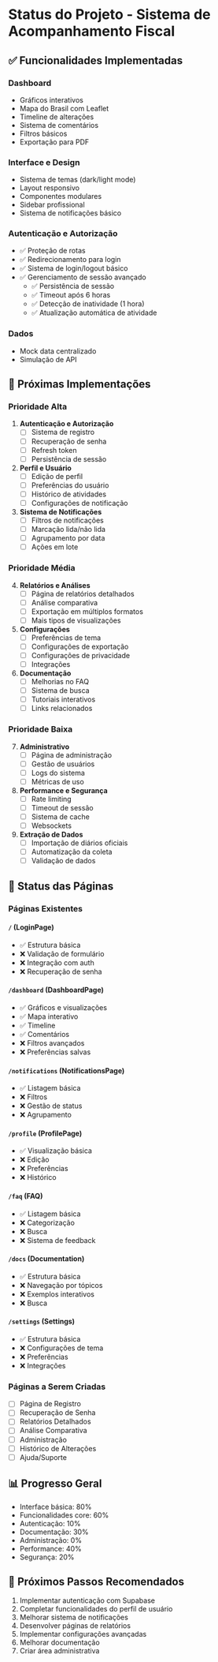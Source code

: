 # Status do Projeto - Sistema de Acompanhamento Fiscal

## ✅ Funcionalidades Implementadas

### Dashboard
- Gráficos interativos
- Mapa do Brasil com Leaflet
- Timeline de alterações
- Sistema de comentários
- Filtros básicos
- Exportação para PDF

### Interface e Design
- Sistema de temas (dark/light mode)
- Layout responsivo
- Componentes modulares
- Sidebar profissional
- Sistema de notificações básico

### Autenticação e Autorização
- ✅ Proteção de rotas
- ✅ Redirecionamento para login
- ✅ Sistema de login/logout básico
- ✅ Gerenciamento de sessão avançado
  - ✅ Persistência de sessão
  - ✅ Timeout após 6 horas
  - ✅ Detecção de inatividade (1 hora)
  - ✅ Atualização automática de atividade

### Dados
- Mock data centralizado
- Simulação de API

## 🚀 Próximas Implementações

### Prioridade Alta
1. **Autenticação e Autorização**
   - [ ] Sistema de registro
   - [ ] Recuperação de senha
   - [ ] Refresh token
   - [ ] Persistência de sessão

2. **Perfil e Usuário**
   - [ ] Edição de perfil
   - [ ] Preferências do usuário
   - [ ] Histórico de atividades
   - [ ] Configurações de notificação

3. **Sistema de Notificações**
   - [ ] Filtros de notificações
   - [ ] Marcação lida/não lida
   - [ ] Agrupamento por data
   - [ ] Ações em lote

### Prioridade Média
4. **Relatórios e Análises**
   - [ ] Página de relatórios detalhados
   - [ ] Análise comparativa
   - [ ] Exportação em múltiplos formatos
   - [ ] Mais tipos de visualizações

5. **Configurações**
   - [ ] Preferências de tema
   - [ ] Configurações de exportação
   - [ ] Configurações de privacidade
   - [ ] Integrações

6. **Documentação**
   - [ ] Melhorias no FAQ
   - [ ] Sistema de busca
   - [ ] Tutoriais interativos
   - [ ] Links relacionados

### Prioridade Baixa
7. **Administrativo**
   - [ ] Página de administração
   - [ ] Gestão de usuários
   - [ ] Logs do sistema
   - [ ] Métricas de uso

8. **Performance e Segurança**
   - [ ] Rate limiting
   - [ ] Timeout de sessão
   - [ ] Sistema de cache
   - [ ] Websockets

9. **Extração de Dados**
   - [ ] Importação de diários oficiais
   - [ ] Automatização da coleta
   - [ ] Validação de dados

## 📝 Status das Páginas

### Páginas Existentes

#### `/` (LoginPage)
- ✅ Estrutura básica
- ❌ Validação de formulário
- ❌ Integração com auth
- ❌ Recuperação de senha

#### `/dashboard` (DashboardPage)
- ✅ Gráficos e visualizações
- ✅ Mapa interativo
- ✅ Timeline
- ✅ Comentários
- ❌ Filtros avançados
- ❌ Preferências salvas

#### `/notifications` (NotificationsPage)
- ✅ Listagem básica
- ❌ Filtros
- ❌ Gestão de status
- ❌ Agrupamento

#### `/profile` (ProfilePage)
- ✅ Visualização básica
- ❌ Edição
- ❌ Preferências
- ❌ Histórico

#### `/faq` (FAQ)
- ✅ Listagem básica
- ❌ Categorização
- ❌ Busca
- ❌ Sistema de feedback

#### `/docs` (Documentation)
- ✅ Estrutura básica
- ❌ Navegação por tópicos
- ❌ Exemplos interativos
- ❌ Busca

#### `/settings` (Settings)
- ✅ Estrutura básica
- ❌ Configurações de tema
- ❌ Preferências
- ❌ Integrações

### Páginas a Serem Criadas
- [ ] Página de Registro
- [ ] Recuperação de Senha
- [ ] Relatórios Detalhados
- [ ] Análise Comparativa
- [ ] Administração
- [ ] Histórico de Alterações
- [ ] Ajuda/Suporte

## 📊 Progresso Geral
- Interface básica: 80%
- Funcionalidades core: 60%
- Autenticação: 10%
- Documentação: 30%
- Administração: 0%
- Performance: 40%
- Segurança: 20%

## 🔄 Próximos Passos Recomendados

1. Implementar autenticação com Supabase
2. Completar funcionalidades do perfil de usuário
3. Melhorar sistema de notificações
4. Desenvolver páginas de relatórios
5. Implementar configurações avançadas
6. Melhorar documentação
7. Criar área administrativa
